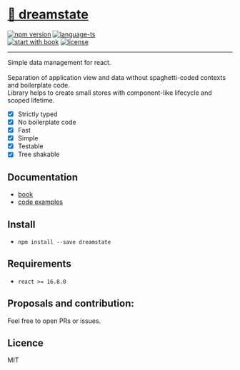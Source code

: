 # <a href='https://www.npmjs.com/package/dreamstate'> 🎸 dreamstate </a>

[![npm version](https://img.shields.io/npm/v/dreamstate.svg?style=flat-square)](https://www.npmjs.com/package/dreamstate)
[![language-ts](https://img.shields.io/badge/language-typescript-blue.svg?style=flat)](https://github.com/Neloreck/dreamstate/search?l=typescript)
<br/>
[![start with book](https://img.shields.io/badge/docs-book-blue.svg?style=flat)](https://neloreck.github.io/dreamstate-book/)
[![license](https://img.shields.io/badge/license-MIT-blue.svg?style=flat)](https://github.com/Neloreck/dreamstate/blob/master/LICENSE)

<hr/>

Simple data management for react. <br/>
<br/>
Separation of application view and data without spaghetti-coded contexts and boilerplate code. <br/>
Library helps to create small stores with component-like lifecycle and scoped lifetime. <br/>

- [x] Strictly typed
- [x] No boilerplate code
- [x] Fast
- [x] Simple
- [x] Testable
- [x] Tree shakable

## Documentation

- [book](https://neloreck.github.io/dreamstate-book/)
- [code examples](https://github.com/Neloreck/dreamstate/tree/master/examples)

## Install

- `npm install --save dreamstate`

## Requirements

- `react >= 16.8.0`

## Proposals and contribution:

Feel free to open PRs or issues. <br/>

## Licence

MIT
